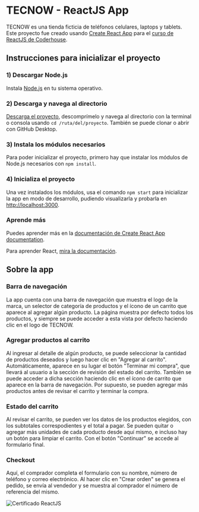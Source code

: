 # TECNOW - ReactJS App

TECNOW es una tienda ficticia de teléfonos celulares, laptops y tablets.
Este proyecto fue creado usando [Create React App](https://github.com/facebook/create-react-app) para el [curso de ReactJS de Coderhouse](https://www.coderhouse.com/online/reactjs).

## Instrucciones para inicializar el proyecto

### 1) Descargar Node.js
Instala [Node.js](https://nodejs.org/) en tu sistema operativo.

### 2) Descarga y navega al directorio
[Descarga el proyecto](https://github.com/cirmialexis/coderhouse-react-project/archive/refs/heads/main.zip), descomprímelo y navega al directorio con la terminal o consola usando `cd /ruta/del/proyecto`. También se puede clonar o abrir con GitHub Desktop.

### 3) Instala los módulos necesarios
Para poder inicializar el proyecto, primero hay que instalar los módulos de Node.js necesarios con `npm install`.

### 4) Inicializa el proyecto
Una vez instalados los módulos, usa el comando `npm start` para inicializar la app en modo de desarrollo, pudiendo visualizarla y probarla en [http://localhost:3000](http://localhost:3000).

### Aprende más
Puedes aprender más en la [documentación de Create React App documentation](https://facebook.github.io/create-react-app/docs/getting-started).

Para aprender React, [mira la documentación](https://reactjs.org/).


## Sobre la app

### Barra de navegación
La app cuenta con una barra de navegación que muestra el logo de la marca, un selector de categoría de productos y el ícono de un carrito que aparece al agregar algún producto. La página muestra por defecto todos los productos, y siempre se puede acceder a esta vista por defecto haciendo clic en el logo de TECNOW.

### Agregar productos al carrito
Al ingresar al detalle de algún producto, se puede seleccionar la cantidad de productos deseados y luego hacer clic en "Agregar al carrito". Automáticamente, aparece en su lugar el botón "Terminar mi compra", que llevará al usuario a la sección de revisión del estado del carrito. También se puede acceder a dicha sección haciendo clic en el ícono de carrito que aparece en la barra de navegación. Por supuesto, se pueden agregar más productos antes de revisar el carrito y terminar la compra.

### Estado del carrito
Al revisar el carrito, se pueden ver los datos de los productos elegidos, con los subtotales correspodientes y el total a pagar. Se pueden quitar o agregar más unidades de cada producto desde aquí mismo, e incluso hay un botón para limpiar el carrito. Con el botón "Continuar" se accede al formulario final.

### Checkout
Aquí, el comprador completa el formulario con su nombre, número de teléfono y correo electrónico. Al hacer clic en "Crear orden" se genera el pedido, se envía al vendedor y se muestra al comprador el número de referencia del mismo.

![Certificado ReactJS](https://github.com/cirmialexis/coderhouse-react-project/assets/1320538/4705dcca-fc8f-4c60-8409-13902a5e6c07)
